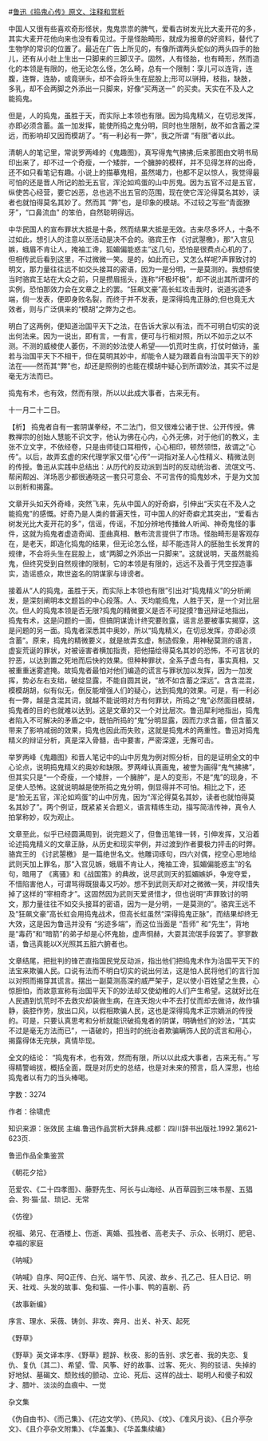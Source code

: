 #[鲁迅《捣鬼心传》原文、注释和赏析](https://www.vrrw.net/wx/9659.html)

中国人又很有些喜欢奇形怪状，鬼鬼祟祟的脾气，爱看古树发光比大麦开花的多，其实大麦开花他向来也没有看见过。于是怪胎畸形，就成为报章的好资料，替代了生物学的常识的位置了。最近在广告上所见的，有像所谓两头蛇似的两头四手的胎儿，还有从小肚上生出一只脚来的三脚汉子。固然，人有怪胎，也有畸形，然而造化的本领是有限的，他无论怎么怪，怎么畸，总有一个限制：孪儿可以连背，连腹，连臀，连胁，或竟骈头，却不会将头生在屁股上;形可以骈拇，枝指，缺肢，多乳，却不会两脚之外添出一只脚来，好像“买两送一” 的买卖。天实在不及人之能捣鬼。

但是，人的捣鬼，虽胜于天，而实际上本领也有限。因为捣鬼精义，在切忌发挥，亦即必须含蓄。盖一加发挥，能使所捣之鬼分明，同时也生限制，故不如含蓄之深远，而影响却又因而模胡了。“有一利必有一弊”，我之所谓 “有限”者以此。

清朝人的笔记里，常说罗两峰的《鬼趣图》，真写得鬼气拂拂;后来那图由文明书局印出来了，却不过一个奇瘦，一个矮胖，一个臃肿的模样，并不见得怎样的出奇，还不如只看笔记有趣。小说上的描摹鬼相，虽然竭力，也都不足以惊人，我觉得最可怕的还是晋人所记的脸无五官，浑沦如鸡蛋的山中厉鬼。因为五官不过是五官，纵使苦心经营，要它凶恶，总也逃不出五官的范围，现在使它浑沦得莫名其妙，读者也就怕得莫名其妙了。然而其 “弊”也，是印象的模胡。不过较之写些“青面獠牙”，“口鼻流血” 的笨伯，自然聪明得远。

中华民国人的宣布罪状大抵是十条，然而结果大抵是无效。古来尽多坏人，十条不过如此，想引人的注意以至活动是决不会的。骆宾王作 《讨武曌檄》，那“入宫见嫉，蛾眉不肯让人，掩袖工谗，狐媚偏能惑主”这几句，恐怕是很费点心机的了，但相传武后看到这里，不过微微一笑。是的，如此而已，又怎么样呢?声罪致讨的明文，那力量往往远不如交头接耳的密语，因为一是分明，一是莫测的。我想假使当时骆宾王站在大众之前，只是攒眉摇头，连称“坏极坏极”，却不说出其所谓坏的实例，恐怕那效力会在文章之上的罢。“狂飙文豪”高长虹攻击我时，说道劣迹多端，倘一发表，便即身败名裂，而终于并不发表，是深得捣鬼正脉的;但也竟无大效者，则与广泛俱来的“模胡”之弊为之也。

明白了这两例，便知道治国平天下之法，在告诉大家以有法，而不可明白切实的说出何法来。因为一说出，即有言，一有言，便可与行相对照，所以不如示之以不测。不测的威棱使人萎伤，不测的妙法使人希望——饥荒时生病，打仗时做诗，虽若与治国平天下不相干，但在莫明其妙中，却能令人疑为跟着自有治国平天下的妙法在——然而其“弊”也，却还是照例的也能在模胡中疑心到所谓妙法，其实不过是毫无方法而已。

捣鬼有术，也有效，然而有限，所以以此成大事者，古来无有。

十一月二十二日。



【析】 捣鬼者自有一套阴谋拳经，不二法门，但又很难公诸于世、公开传授。佛教禅宗的创始人慧能不识文字，他认为佛在心内，心外无佛，对于他们的教义，主张不立文字，不依经卷，只是由师徒口耳相传，心心相印，顿然领悟，故谓之“心传”。以后，故弄玄虚的宋代理学家又借“心传”一词指对圣人心性精义、精微法则的传授。鲁迅从实践中总结出：从历代的反动派到当时的反动统治者、流氓文丐、帮闲帮凶、洋场恶少都很通晓这一套只可意会、不可言传的捣鬼妙术，于是为文加以剖析和揭露。

文章开头如天外奇峰，突然飞来，先从中国人的好奇癖，引伸出“天实在不及人之能捣鬼”的感慨。好奇乃是人类的普遍天性，可中国人的好奇癖尤其突出，“爱看古树发光比大麦开花的多”，信谣，传谣，不加分辨地传播耸人听闻、神奇鬼怪的事件，这就为捣鬼者虚造奇闻、歪曲真相、散布流言提供了市场。怪胎畸形是客观存在，是老天，即造化捣鬼的结果，但无论怎么怪，却不能违背人的胚胎生长发育的规律，不会将头生在屁股上，或“两脚之外添出一只脚来”。这就说明，天虽然能捣鬼，但终究受到自然规律的限制，它的本领是有限的，远远不及善于凭空捏造事实，造谣惑众，欺世盗名的阴谋家与诽谤者。

接着从“人的捣鬼，虽胜于天，而实际上本领也有限”引出对“捣鬼精义”的分析阐发，是深刻阐明本文题旨的中心段落。人、天均能捣鬼，人胜于天，是一个对比层次。但人的捣鬼本领是否无限?捣鬼的精微要义是否不可捉摸?鲁迅辩证地指出，捣鬼有术，这是问题的一面，但搞阴谋诡计终究要败露，谣言总要被事实揭穿，这是问题的另一面。捣鬼者深悉其中奥妙，所以“捣鬼精义，在切忌发挥，亦即必须含蓄”。原来，捣鬼的精微要义，就是故弄玄虚，制造假象，用神秘莫测的语言，虚妄荒诞的罪状，对被诬害者横加指责，把他描绘得莫名其妙的恐怖，不可言状的狞恶，以达到置之死地而后快的效果。但种种罪状，全系子虚乌有，事实真相，又被重重迷雾遮掩。故捣鬼者最怕对他们编造的谎言与罪状加以发挥，因为一加发挥，势必左右支绌，破绽显露，不能自圆其说，“故不如含蓄之深远”。含含混混，模模胡胡，似有似无，倒反能增强人们的疑心，达到捣鬼的效果。可是，有一利必有一弊，越是含混其词，就越不能说明对方有何罪状，所捣之“鬼”必然面目模胡，捣鬼者的目的也就难以达到。这是文章的又一个对比层次。鲁迅犀利地指出，捣鬼者陷入不可解决的矛盾之中，既怕所捣的“鬼”分明显露，因而力求含蓄，但含蓄又带来了影响减弱的效果，捣鬼也因此而失败，这就是捣鬼术的两重性。鲁迅对捣鬼精义的辩证分析，真是深入骨髓，击中要害，严密深邃，无懈可击。

举罗两峰《鬼趣图》和晋人笔记中的山中厉鬼为例对照分析，目的是证明全文的中心论点，说明捣鬼精义的奥妙和缺限。罗两峰认真画鬼，被誉为画得“鬼气拂拂”，但其实只是“一个奇瘦，一个矮胖，一个臃肿”，是人的变形，不是“鬼”的现身，不足使人恐怖。这就说明越是使所捣之鬼分明，倒显得并不可怕。相比之下，还是“脸无五官，浑沦如鸡蛋”的山中厉鬼，因为“浑沦得莫名其妙，读者也就怕得莫名其妙了”。两个例证，既紧紧关合题义，语言精练生动，描写简洁传神，真令人拍掌称妙，叹为观止。

文章至此，似乎已经圆满周到，说完题义了，但鲁迅笔锋一转，引伸发挥，又沿着论述捣鬼精义的文章正脉，从历史和现实举例，并过渡到作者要极力抨击的时弊。骆宾王的 《讨武曌檄》 是一篇绝世名文。他雕词琢句，四六对偶，挖空心思地给武则天加上罪名，那“入宫见嫉，蛾眉不肯让人，掩袖工谗，狐媚偏能惑主”的名句，暗用了 《离骚》和《战国策》的典故，说尽武则天的狐媚嫉妒，争宠夺爱，不惜陷害他人，可谓骂得既狠毒又巧妙。想不到武则天却对之微微一笑，并叹惜失掉了这样的“宰相奇才”。这固然因为武则天爱贤惜才，但也说明“声罪致讨的明文，那力量往往不如交头接耳的密语，因为一是分明，一是莫测的”。骆宾王远不及“狂飙文豪”高长虹会用捣鬼战术，但高长虹虽然“深得捣鬼正脉”，而结果却终无大效，这是因为鲁迅并没有 “劣迹多端”，而这位当面是 “吾师” 和“先生”，背地是“毒药”和“暗箭”的弟子却是心怀鬼胎，虚声恫赫，大耍其流氓手段罢了。寥寥数语，鲁迅真能以X光照其五脏六腑者也。

文章结尾，把批判的锋芒直指国民党反动派，指出他们把捣鬼术作为治国平天下的法宝来欺骗人民。口说有法而不明白切实的说出何法，这是怕人民将他们的言行加以对照而揭穿其谎言。摆出一副莫测高深的威严架子，足以使小百姓望之生畏，心惊胆怕，而故意宣称有治国平天下的妙法却又使幼稚的人们产生希望。这就好比在人民遇到饥荒时不去救灾却装做生病，在连天炮火中不去打仗而却去做诗，故作镇静，装腔作势，放出口风，以假相欺骗人民，这也是深得捣鬼术正宗嫡派的传授的。可是，只要认真思考和分析就能识破捣鬼者的阴谋，明确他们的妙法，“其实不过是毫无方法而已”，一语破的，把当时的统治者欺骗瞒饰人民的谎言和用心，揭露得体无完肤，真情毕现。

全文的结论： “捣鬼有术，也有效，然而有限，所以以此成大事者，古来无有。” 写得精警峭拔，概括全面，既是对历史的总结，也是对未来的预言，启人深思，也给捣鬼者以有力的当头棒喝。

字数：3274

作者：徐啸虎

知识来源：张效民 主编.鲁迅作品赏析大辞典.成都：四川辞书出版社.1992.第621-623页.

鲁迅作品全集鉴赏

《朝花夕拾》

范爱农、《二十四孝图》、藤野先生、阿长与山海经、从百草园到三味书屋、五猖会、狗·猫·鼠、琐记、无常

《仿徨》

祝福、弟兄、在酒楼上、伤逝、离婚、孤独者、高老夫子、示众、长明灯、肥皂、幸福的家庭

《呐喊》

《呐喊》自序、阿Q正传、白光、端午节、风波、故乡、孔乙己、狂人日记、明天、社戏、头发的故事、兔和猫、一件小事、鸭的喜剧、药

《故事新编》

序言、理水、采薇、铸剑、非攻、奔月、出关、补天、起死

《野草》

《野草》英文译本序、《野草》题辞、秋夜、影的告别、求乞者、我的失恋、复仇、复仇〔其二〕、希望、雪、风筝、好的故事、过客、死火、狗的驳诘、失掉的好地狱、墓碣文、颓败线的颤动、立论、死后、这样的战士、聪明人和傻子和奴才、腊叶、淡淡的血痕中、一觉

杂文集

《伪自由书》、《而己集》、《花边文学》、《热风》、《坟》、《准风月谈》、《且介亭杂文》、《且介亭杂文附集》、《华盖集》、《华盖集续编》

